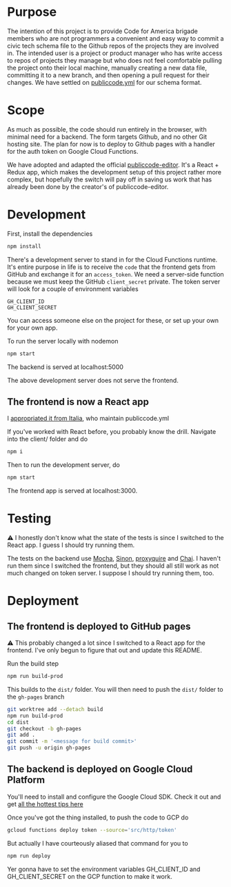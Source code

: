 # Purpose
The intention of this project is to provide Code for America brigade members who are not programmers a convenient and easy way to commit a civic tech schema file to the Github repos of the projects they are involved in. The intended user is a project or product manager who has write access to repos of projects they manage but who does not feel comfortable pulling the project onto their local machine, manually creating a new data file, committing it to a new branch, and then opening a pull request for their changes.
We have settled on [publiccode.yml](https://docs.italia.it/italia/developers-italia/publiccodeyml-en/en/master/schema.core.html) for our schema format.

# Scope
As much as possible, the code should run entirely in the browser, with minimal need for a backend. The form targets Github, and no other Git hosting site. The plan for now is to deploy to Github pages with a handler for the auth token on Google Cloud Functions.

We have adopted and adapted the official [publiccode-editor](https://github.com/italia/publiccode-editor). It's a React + Redux app, which makes the development setup of this project rather more complex, but hopefully the switch will pay off in saving us work that has already been done by the creator's of publiccode-editor.

# Development
First, install the dependencies
```bash
npm install
```

There's a development server to stand in for the Cloud Functions runtime. It's entire purpose in life is to receive the `code` that the frontend gets from GitHub and exchange it for an `access_token`. We need a server-side function because we must keep the GitHub `client_secret` private. The token server will look for a couple of environment variables
```
GH_CLIENT_ID
GH_CLIENT_SECRET
```
You can access someone else on the project for these, or set up your own for your own app.

To run the server locally with nodemon
```bash
npm start
```

The backend is served at localhost:5000

The above development server does not serve the frontend.

## The frontend is now a React app

I [appropriated it from Italia](https://github.com/italia/publiccode-editor), who maintain publiccode.yml

If you've worked with React before, you probably know the drill. Navigate into the client/ folder and do
```bash
npm i
```

Then to run the development server, do
```bash
npm start
```

The frontend app is served at localhost:3000.

# Testing

⚠️ I honestly don't know what the state of the tests is since I switched to the React app. I guess I should try running them.

The tests on the backend use [Mocha](https://mochajs.org/), [Sinon](https://sinonjs.org), [proxyquire](https://github.com/thlorenz/proxyquire) and [Chai](https://www.chaijs.com). I haven't run them since I switched the frontend, but they should all still work as not much changed on token server. I suppose I should try running them, too.

# Deployment
## The frontend is deployed to GitHub pages

⚠️ This probably changed a lot since I switched to a React app for the frontend. I've only begun to figure that out and update this README.

Run the build step
```bash
npm run build-prod
```

This builds to the `dist/` folder. You will then need to push the `dist/` folder to the `gh-pages` branch
```bash
git worktree add --detach build
npm run build-prod
cd dist
git checkout -b gh-pages
git add .
git commit -m '<message for build commit>'
git push -u origin gh-pages
```

## The backend is deployed on Google Cloud Platform
You'll need to install and configure the Google Cloud SDK. Check it out and get [all the hottest tips here](https://cloud.google.com/sdk/docs/)

Once you've got the thing installed, to push the code to GCP do
```bash
gcloud functions deploy token --source='src/http/token'
```

But actually I have courteously aliased that command for you to
```bash
npm run deploy
```

Yer gonna have to set the environment variables GH_CLIENT_ID and GH_CLIENT_SECRET on the GCP function to make it work.
